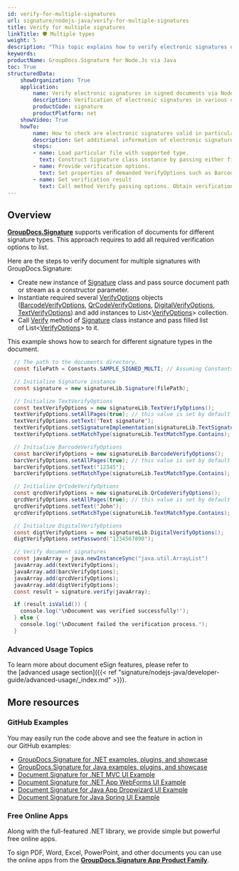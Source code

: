 ```yaml
---
id: verify-for-multiple-signatures
url: signature/nodejs-java/verify-for-multiple-signatures
title: Verify for multiple signatures
linkTitle: 🛡 Multiple types
weight: 5
description: "This topic explains how to verify electronic signatures of various types with GroupDocs.Signature API."
keywords: 
productName: GroupDocs.Signature for Node.Js via Java 
toc: True
structuredData:
    showOrganization: True
    application:    
        name: Verify electronic signatures in signed documents via Node.Js    
        description: Verification of electronic signatures in various documents in convenient way with Node.Js language and GroupDocs.Signature for Node.Js via Java APIs
        productCode: signature
        productPlatform: net 
    showVideo: True
    howTo:
        name: How to check are electronic signatures valid in particular document using Node.Js 
        description: Get additional information of electronic signatures validation for any documents in Node.Js
        steps:
        - name: Load particular file with supported type.
          text: Construct Signature class instance by passing either file path or stream. 
        - name: Provide verification options. 
          text: Set properties of demanded VerifyOptions such as BarcodeVerifyOptions or DigitalVerifyOptions. Various properties like text or BarcodeType depends on options type.
        - name: Get verification result
          text: Call method Verify passing options. Obtain verification result whose property IsValid must be true if verification succeed.
---
```

## Overview

[**GroupDocs.Signature**](https://products.groupdocs.com/signature/nodejs-java) supports verification of documents for different signature types. This approach requires to add all required verification options to list.

Here are the steps to verify document for multiple signatures with GroupDocs.Signature:

* Create new instance of [Signature](https://reference.groupdocs.com/signature/nodejs-java/groupdocs.signature/signature) class and pass source document path or stream as a constructor parameter.
* Instantiate required several [VerifyOptions](https://reference.groupdocs.com/signature/nodejs-java/groupdocs.signature.options/verifyoptions) objects ([BarcodeVerifyOptions](https://reference.groupdocs.com/signature/nodejs-java/groupdocs.signature.options/barcodeverifyoptions), [QrCodeVerifyOptions](https://reference.groupdocs.com/signature/nodejs-java/groupdocs.signature.options/qrcodeverifyoptions), [DigitalVerifyOptions](https://reference.groupdocs.com/signature/nodejs-java/groupdocs.signature.options/digitalverifyoptions), [TextVerifyOptions](https://reference.groupdocs.com/signature/nodejs-java/groupdocs.signature.options/textverifyoptions)) and add instances to List<[VerifyOptions](https://reference.groupdocs.com/signature/nodejs-java/groupdocs.signature.options/verifyoptions)\> collection.
* Call [Verify](https://reference.groupdocs.com/signature/nodejs-java/groupdocs.signature/signature/verify) method of [Signature](https://reference.groupdocs.com/signature/nodejs-java/groupdocs.signature/signature) class instance and pass filled list of List<[VerifyOptions](https://reference.groupdocs.com/signature/nodejs-java/groupdocs.signature.options/verifyoptions)\> to it.

This example shows how to search for different signature types in the document.

```csharp
  // The path to the documents directory.
  const filePath = Constants.SAMPLE_SIGNED_MULTI; // Assuming Constants.SAMPLE_SIGNED_MULTI is defined elsewhere

  // Initialize Signature instance
  const signature = new signatureLib.Signature(filePath);

  // Initialize TextVerifyOptions
  const textVerifyOptions = new signatureLib.TextVerifyOptions();
  textVerifyOptions.setAllPages(true); // this value is set by default
  textVerifyOptions.setText('Text signature');
  textVerifyOptions.setSignatureImplementation(signatureLib.TextSignatureImplementation.Native);
  textVerifyOptions.setMatchType(signatureLib.TextMatchType.Contains);

  // Initialize BarcodeVerifyOptions
  const barcVerifyOptions = new signatureLib.BarcodeVerifyOptions();
  barcVerifyOptions.setAllPages(true); // this value is set by default
  barcVerifyOptions.setText('12345');
  barcVerifyOptions.setMatchType(signatureLib.TextMatchType.Contains);

  // Initialize QrCodeVerifyOptions
  const qrcdVerifyOptions = new signatureLib.QrCodeVerifyOptions();
  qrcdVerifyOptions.setAllPages(true); // this value is set by default
  qrcdVerifyOptions.setText('John');
  qrcdVerifyOptions.setMatchType(signatureLib.TextMatchType.Contains);

  // Initialize DigitalVerifyOptions
  const digtVerifyOptions = new signatureLib.DigitalVerifyOptions();
  digtVerifyOptions.setPassword('1234567890');

  // Verify document signatures
  const javaArray = java.newInstanceSync("java.util.ArrayList")
  javaArray.add(textVerifyOptions);
  javaArray.add(barcVerifyOptions);
  javaArray.add(qrcdVerifyOptions);
  javaArray.add(digtVerifyOptions);
  const result = signature.verify(javaArray);

  if (result.isValid()) {
    console.log('\nDocument was verified successfully!');
  } else {
    console.log('\nDocument failed the verification process.');
  }
```

### Advanced Usage Topics

To learn more about document eSign features, please refer to the [advanced usage section]({{< ref "signature/nodejs-java/developer-guide/advanced-usage/_index.md" >}}).

## More resources

### GitHub Examples

You may easily run the code above and see the feature in action in our GitHub examples:

* [GroupDocs.Signature for .NET 
examples, plugins, and showcase](https://github.com/groupdocs-signature/GroupDocs.Signature-for-.NET)
* [GroupDocs.Signature for Java examples, plugins, and showcase](https://github.com/groupdocs-signature/GroupDocs.Signature-for-Java)
* [Document Signature for .NET MVC UI Example](https://github.com/groupdocs-signature/GroupDocs.Signature-for-.NET-MVC)
* [Document Signature for .NET App WebForms UI Example](https://github.com/groupdocs-signature/GroupDocs.Signature-for-.NET-WebForms)
* [Document Signature for Java App Dropwizard UI Example](https://github.com/groupdocs-signature/GroupDocs.Signature-for-Java-Dropwizard)
* [Document Signature for Java Spring UI Example](https://github.com/groupdocs-signature/GroupDocs.Signature-for-Java-Spring)

### Free Online Apps

Along with the full-featured .NET library, we provide simple but powerful free online apps.

To sign PDF, Word, Excel, PowerPoint, and other documents you can use the online apps from the **[GroupDocs.Signature App Product Family](https://products.groupdocs.app/signature/family)**.
